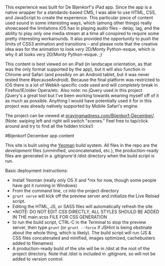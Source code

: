 This experience was built for De Bijenkorf's iPad app. Since the app is a native wrapper for a standards-based CMS, I was able to use HTML, CSS, and JavaScript to create the experience. This particular piece of content used sound in some interesting ways, which (among other things) really showcased the limitations iOS has in playing audio files – delay, lag, and the ability to play only one media stream at a time all conspired to require some pretty interesting workarounds. It also provided the opportunity to push the limits of CSS3 animation and transitions – and please note that the creative idea was for the animation to look _very_ 2D/Monty Python-esque, which is why it all looks very 2D/Monty Python-esque. ;)

This content is best viewed on an iPad (in landscape orientation, as that was the only format supported by the app), but it will also function in Chrome and Safari (and possibly on an Android tablet, but it was never tested there #becauseAndroid). Because the final platform was restricted to iOS there is a lot of Webkit-specific code used and will _completely_ break in Firefox/IE/older Opera/etc. Also note: no jQuery used in this project. jQuery's a great tool but I've been working towards weaning myself off of it as much as possible. Anything I would have potentially used it for in this project was already natively supported by Mobile Safari's engine.

The project can be viewed at <a href="http://prayingmadness.com/Bijenkorf-December/">prayingmadness.com/Bijenkorf-December/</a>. (Note: swiping left and right will switch "scenes." Feel free to tap/click around and try to find all the hidden tricks!)

#Bijenkorf December app content

This site is built using the <a href="http://yeoman.io">Yeoman</a> build system. All files in the repo are the _development_ files (unminified, unconcatenated, etc.), the production-ready files are generated in a .gitignore'd /dist directory when the build script is run.

Basic deployment instructions:
* Install Yeoman (really only OS X and *nix for now, though some people have got it running in Windows)
* From the command line, `cd` into the project directory
* `grunt serve` will kick off the preview server and initialize the Live Reload script. 
* Editing the HTML, JS, or SASS files will automatically refresh the site
* *NOTE: DO NOT EDIT CSS DIRECTLY, ALL STYLES SHOULD BE ADDED IN THE main.scss FILE FOR CSS GENERATION
* to run the build script, CTRL-C in the Terminal to stop the preview server, then type `grunt` (or `grunt --force` if JSHint is being obstinate about the whole thing, which is likely). The build script will run (JS & CSS files concatenated and minified, images optimized, cachebusters added to filenames)
* A production-ready build of the site will be in /dist at the root of the project directory. Note that /dist is included in .gitignore, so will not be added to version control.
